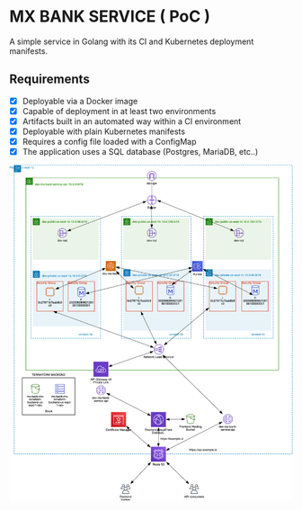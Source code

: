 # MX BANK SERVICE ( PoC )

A simple service in Golang with its CI and Kubernetes deployment manifests.

## Requirements

- [x] Deployable via a Docker image
- [x] Capable of deployment in at least two environments
- [x] Artifacts built in an automated way within a CI environment
- [x] Deployable with plain Kubernetes manifests
- [x] Requires a config file loaded with a ConfigMap
- [x] The application uses a SQL database (Postgres, MariaDB, etc..)

![alt text](./architecture.png?raw=true)